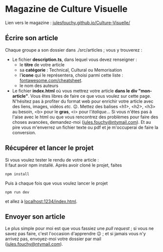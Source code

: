 # Magazine de Culture Visuelle

Lien vers le magazine : [julesfouchy.github.io/Culture-Visuelle/](https://julesfouchy.github.io/Culture-Visuelle/)

## Écrire son article

Chaque groupe a son dossier dans ./src/articles ; vous y trouverez :
  - Le fichier **description.ts**, dans lequel vous devez renseigner :
    - le **titre** de votre article
    - sa **catégorie** : Technical, Cultural ou Memorisation
    - l'**icone** qui le représentera, choisi parmi cette liste : [fontawesome.com/cheatsheet](https://fontawesome.com/cheatsheet).
    - le nom des auteurs
  - Le fichier **index.html** où vous mettrez votre article **dans le div "mon-article"**. Vous êtes libres de faire ce que vous voulez sur cette page. N'hésitez pas à profiter du format web pour enrichir votre article avec des liens, images, vidéos *etc.* :wink:. Mettez des balises \<h1\>, \<h2>, \<h3> au besoin, \<b> pour le **gras**, \<i> pour l'*italique*... Si vous n'êtes pas à l'aise avec le html ou que vous rencontrez des problèmes pour faire des choses avancées, demandez-moi (jules.fouchy@ntymail.com). Et au pire vous m'enverrez un fichier texte ou pdf et je m'occuperai de faire la conversion.

## Récupérer et lancer le projet

Si vous voulez tester le rendu de votre article :  
Il faut avoir npm installé. Après avoir cloné le projet, faites

```
npm install
```

Puis à chaque fois que vous voulez lancer le projet

```
npm run dev
```

et allez à [localhost:1234/index.html](http://localhost:1234/index.html).
  
## Envoyer son article

Le plus simple pour moi est que vous fassiez une *pull request* ; si vous ne savez pas faire, c'est l'occasion d'apprendre :wink: ; et si jamais vous n'y arrivez pas, envoyez-moi votre dossier par mail (jules.fouchy@ntymail.com).
